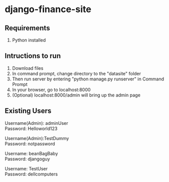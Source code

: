 # django-finance-site

Requirements
------------------
1. Python installed

Intructions to run
------------------
1. Download files
2. In command prompt, change directory to the "datasite" folder
3. Then run server by entering "python manage.py runserver" in Command Prompt
4. In your browser, go to localhost:8000
5. (Optional) localhost:8000/admin will bring up the admin page

Existing Users
------------------
Username(Admin): adminUser <br />
Password: Helloworld123 <br />

Username(Admin):TestDummy <br />
Password: notpassword <br />

Username: beanBagBaby <br />
Password: djangoguy <br />

Username: TestUser <br />
Password: dellcomputers <br />
